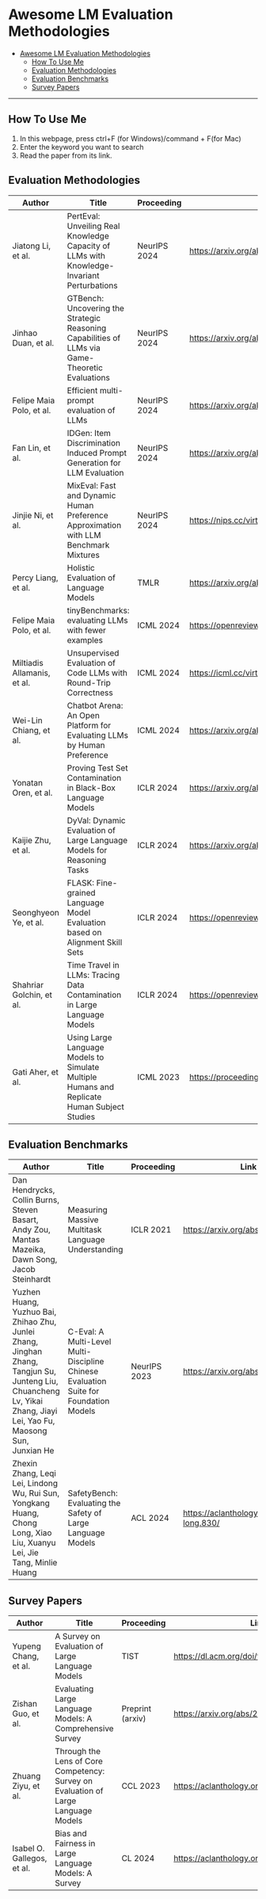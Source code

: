 # Awesome LM Evaluation Methodologies

- [Awesome LM Evaluation Methodologies](#awesome-lm-evaluation-methodologies)
  - [How To Use Me](#how-to-use-me)
  - [Evaluation Methodologies](#evaluation-methodologies)
  - [Evaluation Benchmarks](#evaluation-benchmarks)
  - [Survey Papers](#survey-papers)

---


## How To Use Me
1. In this webpage, press ctrl+F (for Windows)/command + F(for Mac)
2. Enter the keyword you want to search
3. Read the paper from its link.

## Evaluation Methodologies
| Author | Title | Proceeding | Link |
|---|---|---|---|
| Jiatong Li, et al. | PertEval: Unveiling Real Knowledge Capacity of LLMs with Knowledge-Invariant Perturbations | NeurIPS 2024 | https://arxiv.org/abs/2405.19740 |
| Jinhao Duan, et al. | GTBench: Uncovering the Strategic Reasoning Capabilities of LLMs via Game-Theoretic Evaluations | NeurIPS 2024 | https://arxiv.org/abs/2402.12348 |
| Felipe Maia Polo, et al. | Efficient multi-prompt evaluation of LLMs | NeurIPS 2024 | https://arxiv.org/abs/2405.17202 |
| Fan Lin, et al. | IDGen: Item Discrimination Induced Prompt Generation for LLM Evaluation | NeurIPS 2024 | https://arxiv.org/abs/2409.18892 |
| Jinjie Ni, et al. | MixEval: Fast and Dynamic Human Preference Approximation with LLM Benchmark Mixtures | NeurIPS 2024 | https://nips.cc/virtual/2024/poster/96545 |
| Percy Liang, et al. | Holistic Evaluation of Language Models | TMLR | https://arxiv.org/abs/2211.09110 |
| Felipe Maia Polo, et al. | tinyBenchmarks: evaluating LLMs with fewer examples | ICML 2024 | https://openreview.net/forum?id=qAml3FpfhG |
| Miltiadis Allamanis, et al. | Unsupervised Evaluation of Code LLMs with Round-Trip Correctness | ICML 2024 | https://icml.cc/virtual/2024/poster/33761 |
| Wei-Lin Chiang, et al. | Chatbot Arena: An Open Platform for Evaluating LLMs by Human Preference | ICML 2024 | https://arxiv.org/abs/2403.04132 |
| Yonatan Oren, et al. | Proving Test Set Contamination in Black-Box Language Models | ICLR 2024 | https://arxiv.org/abs/2310.17623 |
| Kaijie Zhu, et al. | DyVal: Dynamic Evaluation of Large Language Models for Reasoning Tasks | ICLR 2024 | https://arxiv.org/abs/2309.17167 |
| Seonghyeon Ye, et al. | FLASK: Fine-grained Language Model Evaluation based on Alignment Skill Sets | ICLR 2024 | https://openreview.net/forum?id=CYmF38ysDa |
| Shahriar Golchin, et al. | Time Travel in LLMs: Tracing Data Contamination in Large Language Models | ICLR 2024 | https://openreview.net/forum?id=2Rwq6c3tvr |
| Gati Aher, et al. | Using Large Language Models to Simulate Multiple Humans and Replicate Human Subject Studies | ICML 2023 | https://proceedings.mlr.press/v202/aher23a/aher23a.pdf |

## Evaluation Benchmarks

| Author | Title | Proceeding | Link |
|---|---|---|---|
| Dan Hendrycks, Collin Burns, Steven Basart, Andy Zou, Mantas Mazeika, Dawn Song, Jacob Steinhardt | Measuring Massive Multitask Language Understanding | ICLR 2021 | https://arxiv.org/abs/2009.03300 |
| Yuzhen Huang, Yuzhuo Bai, Zhihao Zhu, Junlei Zhang, Jinghan Zhang, Tangjun Su, Junteng Liu, Chuancheng Lv, Yikai Zhang, Jiayi Lei, Yao Fu, Maosong Sun, Junxian He | C-Eval: A Multi-Level Multi-Discipline Chinese Evaluation Suite for Foundation Models | NeurIPS 2023 | https://arxiv.org/abs/2305.08322 |
| Zhexin Zhang, Leqi Lei, Lindong Wu, Rui Sun, Yongkang Huang, Chong Long, Xiao Liu, Xuanyu Lei, Jie Tang, Minlie Huang | SafetyBench: Evaluating the Safety of Large Language Models | ACL 2024 | https://aclanthology.org/2024.acl-long.830/ |

## Survey Papers
| Author | Title | Proceeding | Link |
|---|---|---|---|
| Yupeng Chang, et al. | A Survey on Evaluation of Large Language Models | TIST | https://dl.acm.org/doi/full/10.1145/3641289 |
| Zishan Guo, et al. | Evaluating Large Language Models: A Comprehensive Survey | Preprint (arxiv) | https://arxiv.org/abs/2310.19736 |
| Zhuang Ziyu, et al. | Through the Lens of Core Competency: Survey on Evaluation of Large Language Models | CCL 2023 | https://aclanthology.org/2023.ccl-2.8/ |
| Isabel O. Gallegos, et al. | Bias and Fairness in Large Language Models: A Survey | CL 2024 | https://aclanthology.org/2024.cl-3.8/ |
